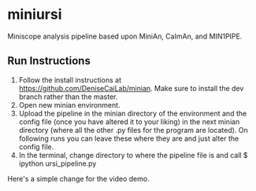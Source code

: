 # miniursi

Miniscope analysis pipeline based upon MiniAn, CaImAn, and MIN1PIPE.

## Run Instructions

1) Follow the install instructions at https://github.com/DeniseCaiLab/minian. Make sure to install the dev branch rather than the master. 
2) Open new minian environment.
3) Upload the pipeline in the minian directory of the environment and the config file (once you have altered it to your        liking) in the next minian directory (where all the other .py files for the program are located). On following runs you can leave these where they are and just alter the config file.
4) In the terminal, change directory to where the pipeline file is and call $ ipython ursi_pipeline.py

Here's a simple change for the video demo.
